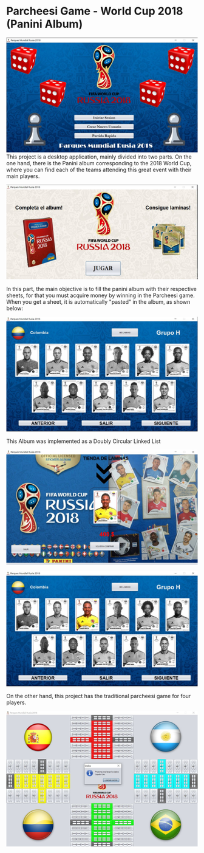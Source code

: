 # Parcheesi Game - World Cup 2018 (Panini Album)
![User Interface](./ReadmeFiles/UserInterface.JPG)
This project is a desktop application, mainly divided into two parts. On the one hand, there is the Panini album corresponding to the 2018 World Cup, where you can find each of the teams attending this great event with their main players.

![Options](./ReadmeFiles/Options.JPG)

In this part, the main objective is to fill the panini album with their respective sheets, for that you must acquire money by winning in the Parcheesi game. When you get a sheet, it is automatically "pasted" in the album, as shown below:

![Soccer Selection](./ReadmeFiles/TeamSoccer.JPG)

This Album was implemented as a Doubly Circular Linked List

![Sheet](./ReadmeFiles/Lamina.JPG)

![Updated Album](./ReadmeFiles/UploadLamina.JPG)

On the other hand, this project has the traditional parcheesi game for four players.

![Parcheesi Game](./ReadmeFiles/ParcheesiGame.JPG)







